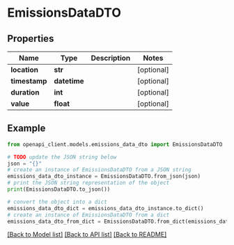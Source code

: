 # EmissionsDataDTO


## Properties

Name | Type | Description | Notes
------------ | ------------- | ------------- | -------------
**location** | **str** |  | [optional] 
**timestamp** | **datetime** |  | [optional] 
**duration** | **int** |  | [optional] 
**value** | **float** |  | [optional] 

## Example

```python
from openapi_client.models.emissions_data_dto import EmissionsDataDTO

# TODO update the JSON string below
json = "{}"
# create an instance of EmissionsDataDTO from a JSON string
emissions_data_dto_instance = EmissionsDataDTO.from_json(json)
# print the JSON string representation of the object
print(EmissionsDataDTO.to_json())

# convert the object into a dict
emissions_data_dto_dict = emissions_data_dto_instance.to_dict()
# create an instance of EmissionsDataDTO from a dict
emissions_data_dto_from_dict = EmissionsDataDTO.from_dict(emissions_data_dto_dict)
```
[[Back to Model list]](../README.md#documentation-for-models) [[Back to API list]](../README.md#documentation-for-api-endpoints) [[Back to README]](../README.md)


